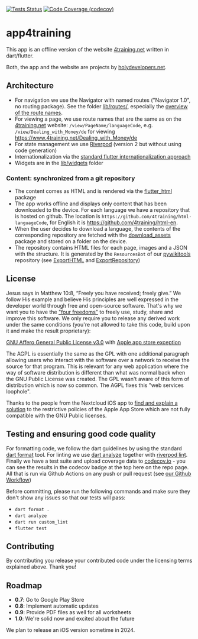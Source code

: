 <a href="https://github.com/4training/app4training/actions"><img src="https://github.com/4training/app4training/actions/workflows/main.yaml/badge.svg" alt="Tests Status"></a>
<a href="https://codecov.io/gh/4training/app4training"><img src="https://codecov.io/gh/4training/app4training/branch/main/graph/badge.svg" alt="Code Coverage (codecov)"></a>
# app4training
This app is an offline version of the website [4training.net](www.4training.net) written in dart/flutter.

Both, the app and the website are projects by [holydevelopers.net](https://holydevelopers.net/).

## Architecture
* For navigation we use the Navigator with named routes ("Navigator 1.0", no routing package). See the folder [lib/routes/](lib/routes), especially the [overview of the route names](lib/routes/routes.dart).
* For viewing a page, we use route names that are the same as on the [4training.net](https://www.4training.net) website: `/view/PageName/languageCode`, e.g. `/view/Dealing_with_Money/de` for viewing https://www.4training.net/Dealing_with_Money/de
* For state management we use [Riverpod](https://pub.dev/packages/riverpod) (version 2 but without using code generation)
* Internationalization via the [standard flutter internationalization approach](https://docs.flutter.dev/ui/accessibility-and-localization/internationalization)
* Widgets are in the [lib/widgets](lib/widgets) folder

### Content: synchronized from a git repository
* The content comes as HTML and is rendered via the [flutter_html](https://pub.dev/packages/flutter_html) package
* The app works offline and displays only content that has been downloaded to the device. For each language we have a repository that is hosted on github. The location is `https://github.com/4training/html-languageCode`, for English it is https://github.com/4training/html-en.
* When the user decides to download a language, the contents of the corresponding repository are fetched with the [download_assets](https://pub.dev/packages/download_assets) package and stored on a folder on the device.
* The repository contains HTML files for each page, images and a JSON with the structure. It is generated by the `ResourcesBot` of our [pywikitools](https://github.com/4training/pywikitools) repository (see [ExportHTML](https://github.com/4training/pywikitools/blob/main/pywikitools/resourcesbot/export_html.py) and [ExportRepository](https://github.com/4training/pywikitools/blob/main/pywikitools/resourcesbot/export_repository.py))

## License
Jesus says in Matthew 10:8, “Freely you have received; freely give.”
We follow His example and believe His principles are well expressed in the developer world through free and open-source software.
That's why we want you to have the ["four freedoms"](https://fsfe.org/freesoftware/) to freely use, study, share and improve this software.
We only require you to release any derived work under the same conditions (you're not allowed to take this code, build upon it and make the result proprietary):

[GNU Affero General Public License v3.0](LICENSE) with [Apple app store exception](COPYING.iOS)

The AGPL is essentially the same as the GPL with one additional paragraph allowing users who interact with the software over a network to receive the source for that program.
This is relevant for any web application where the way of software distribution is different than what was normal back when the GNU Public License was created.
The GPL wasn't aware of this form of distribution which is now so common. The AGPL fixes this "web services loophole".

Thanks to the people from the Nextcloud iOS app to [find and explain a solution](https://nextcloud.com/it/blog/nextcloud-ios-app-open-sourced/) to the restrictive policies of the Apple App Store which are not fully compatible with the GNU Public licenses.

## Testing and ensuring good code quality
For formatting code, we follow the dart guidelines by using the standard [dart format](https://dart.dev/tools/dart-format) tool. For linting we use [dart analyze](https://dart.dev/tools/dart-analyze) together with [riverpod lint](https://pub.dev/packages/riverpod_lint). Finally we have a test suite and upload coverage data to [codecov.io](https://codecov.io) - you can see the results in the codecov badge at the top here on the repo page. All that is run via Github Actions on any push or pull request (see [our Github Workflow](.github/workflows/main.yaml))

Before committing, please run the following commands and make sure they don't show any issues so that our tests will pass:
* `dart format .`
* `dart analyze`
* `dart run custom_lint`
* `flutter test`

## Contributing
By contributing you release your contributed code under the licensing terms explained above. Thank you!

## Roadmap
* **0.7**: Go to Google Play Store
* **0.8**: Implement automatic updates
* **0.9**: Provide PDF files as well for all worksheets
* **1.0**: We're solid now and excited about the future

We plan to release an iOS version sometime in 2024.
